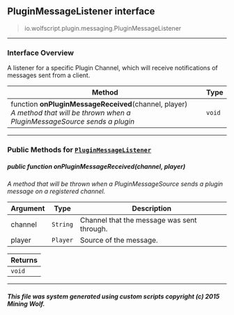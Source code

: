 ## PluginMessageListener __interface__

>io.wolfscript.plugin.messaging.PluginMessageListener

---

### Interface Overview

A listener for a specific Plugin Channel, which will receive notifications of messages sent from a client.

Method | Type   
--- | :--- 
 function __onPluginMessageReceived__(channel, player) <br> _A method that will be thrown when a PluginMessageSource sends a plugin_ | `void`



---


### Public Methods for [`PluginMessageListener`](PluginMessageListener.md)

##### <a id='onpluginmessagereceived'></a>public  function __onPluginMessageReceived__(channel, player)

_A method that will be thrown when a PluginMessageSource sends a plugin message on a registered channel._

Argument | Type | Description  
--- | --- | --- 
channel | `String` | Channel that the message was sent through.
player | `Player` | Source of the message.

Returns | 
--- | 
`void` |


---


##### This file was system generated using custom scripts copyright (c) 2015 Mining Wolf.
	

